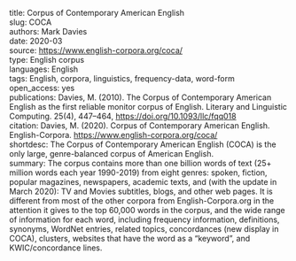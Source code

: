 title: Corpus of Contemporary American English  
slug: COCA  
authors: Mark Davies  
date: 2020-03  
source: https://www.english-corpora.org/coca/  
type: English corpus  
languages: English  
tags: English, corpora, linguistics, frequency-data, word-form  
open_access: yes  
publications: Davies, M. (2010). The Corpus of Contemporary American English as the first reliable monitor corpus of English. Literary and Linguistic Computing. 25(4), 447–464, https://doi.org/10.1093/llc/fqq018  
citation: Davies, M. (2020). Corpus of Contemporary American English. English-Corpora. https://www.english-corpora.org/coca/  
shortdesc: The Corpus of Contemporary American English (COCA) is the only large, genre-balanced corpus of American English.  
summary: The corpus contains more than one billion words of text (25+ million words each year 1990-2019) from eight genres: spoken, fiction, popular magazines, newspapers, academic texts, and (with the update in March 2020): TV and Movies subtitles, blogs, and other web pages. It is different from most of the other corpora from English-Corpora.org in the attention it gives to the top 60,000 words in the corpus, and the wide range of information for each word, including frequency information, definitions, synonyms, WordNet entries, related topics, concordances (new display in COCA), clusters, websites that have the word as a “keyword”, and KWIC/concordance lines.  
